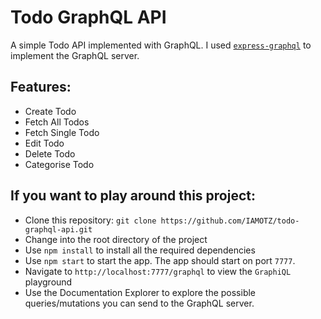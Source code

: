 # Todo GraphQL API
A simple Todo API implemented with GraphQL. I used [`express-graphql`](https://github.com/graphql/express-graphql) to implement the GraphQL server.

## Features:
- Create Todo
- Fetch All Todos
- Fetch Single Todo
- Edit Todo
- Delete Todo
- Categorise Todo

## If you want to play around this project:
- Clone this repository: `git clone https://github.com/IAMOTZ/todo-graphql-api.git`
- Change into the root directory of the project
- Use `npm install` to install all the required dependencies
- Use `npm start` to start the app. The app should start on port `7777`.
- Navigate to `http://localhost:7777/graphql` to view the `GraphiQL` playground
- Use the Documentation Explorer to explore the possible queries/mutations you can send to the GraphQL server.

